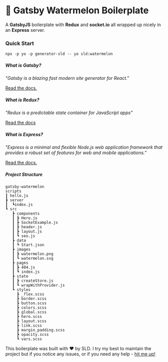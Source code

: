 # 🍉 Gatsby Watermelon Boilerplate

A **GatsbyJS** boilerplate with **Redux** and **socket.io** all wrapped up nicely in an **Express** server. 

### Quick Start

```
npx -p yo -p generator-sld -- yo sld:watermelon
```

##### What is Gatsby?

_"Gatsby is a blazing fast modern site generator for React."_ 

[Read the docs.](https://www.gatsbyjs.org/docs/)

##### What is Redux?

_"Redux is a predictable state container for JavaScript apps"_

[Read the docs](https://redux.js.org/introduction/getting-started)

##### What is Express?

_"Express is a minimal and flexible Node.js web application framework that provides a robust set of features for web and mobile applications."_

[Read the docs.](https://expressjs.com/en/starter/hello-world.html)


##### Project Structure

```
gatsby-watermelon
scripts
┃ hello.js
┣ server
┃  ┗index.js
┗ src
   ┣ components
   ┃ ┣ Hero.js
   ┃ ┣ SocketExample.js
   ┃ ┣ header.js
   ┃ ┣ layout.js
   ┃ ┗ seo.js
   ┣ data
   ┃ ┗ Start.json
   ┣ images
   ┃ ┣ watermelon.png
   ┃ ┗ watermelon.svg
   ┣ pages
   ┃ ┣ 404.js
   ┃ ┗ index.js
   ┣ state
   ┃ ┣ createStore.js
   ┃ ┗ wrapWithProvider.js
   ┗ styles
     ┣ _flex.scss
     ┣ border.scss
     ┣ button.scss
     ┣ colors.scss
     ┣ global.scss
     ┣ hero.scss
     ┣ layout.scss
     ┣ link.scss
     ┣ margin_padding.scss
     ┣ opacity.scss
     ┗ vars.scss
```

This boilerplate was built with ❤️ by SLD. I try my best to maintain the project but if you notice any issues, or if you need any help - [hit me up!](https://sld.codes)
